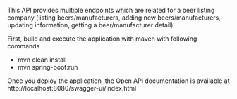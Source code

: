 This API provides multiple endpoints which are related for a beer listing company (listing beers/manufacturers, adding new beers/manufacturers, updating information, getting a beer/manufacturer detail)

First, build and execute the application with maven with following commands

- mvn clean install
- mvn spring-boot:run

Once you deploy the application ,the Open APi documentation is available at http://localhost:8080/swagger-ui/index.html


